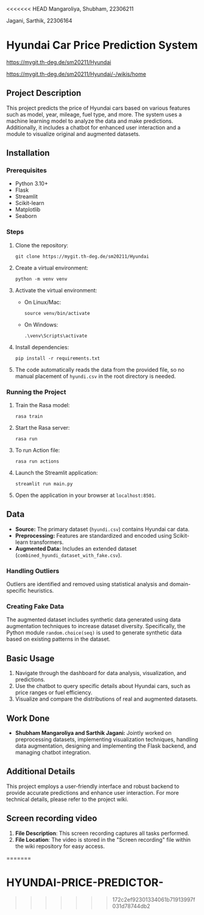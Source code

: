 <<<<<<< HEAD
Mangaroliya, Shubham, 22306211

Jagani, Sarthik, 22306164

# Hyundai Car Price Prediction System


https://mygit.th-deg.de/sm20211/Hyundai


https://mygit.th-deg.de/sm20211/Hyundai/-/wikis/home

## Project Description

This project predicts the price of Hyundai cars based on various features such as model, year, mileage, fuel type, and more. The system uses a machine learning model to analyze the data and make predictions. Additionally, it includes a chatbot for enhanced user interaction and a module to visualize original and augmented datasets.

## Installation

### Prerequisites

- Python 3.10+
- Flask
- Streamlit
- Scikit-learn
- Matplotlib
- Seaborn

### Steps

1. Clone the repository:
   ```
   git clone https://mygit.th-deg.de/sm20211/Hyundai
   ```

2. Create a virtual environment:
   ```
   python -m venv venv
   ```

3. Activate the virtual environment:
   - On Linux/Mac:
     ```
     source venv/bin/activate
     ```
   - On Windows:
     ```
     .\venv\Scripts\activate
     ```

4. Install dependencies:
   ```
   pip install -r requirements.txt
   ```

5. The code automatically reads the data from the provided file, so no manual placement of `hyundi.csv` in the root directory is needed.

### Running the Project

1. Train the Rasa model:
   ```
   rasa train
   ```

2. Start the Rasa server:
   ```
   rasa run
   ```

3. To run Action file:
   ```
   rasa run actions
   ```

4. Launch the Streamlit application:
   ```
   streamlit run main.py
   ```

5. Open the application in your browser at `localhost:8501`.

## Data

- **Source:** The primary dataset (`hyundi.csv`) contains Hyundai car data.
- **Preprocessing:** Features are standardized and encoded using Scikit-learn transformers.
- **Augmented Data:** Includes an extended dataset (`combined_hyundi_dataset_with_fake.csv`).

### Handling Outliers

Outliers are identified and removed using statistical analysis and domain-specific heuristics.

### Creating Fake Data

The augmented dataset includes synthetic data generated using data augmentation techniques to increase dataset diversity. Specifically, the Python module `random.choice(seq)` is used to generate synthetic data based on existing patterns in the dataset.

## Basic Usage

1. Navigate through the dashboard for data analysis, visualization, and predictions.
2. Use the chatbot to query specific details about Hyundai cars, such as price ranges or fuel efficiency.
3. Visualize and compare the distributions of real and augmented datasets.

## Work Done

- **Shubham Mangaroliya and Sarthik Jagani:** Jointly worked on preprocessing datasets, implementing visualization techniques, handling data augmentation, designing and implementing the Flask backend, and managing chatbot integration.

## Additional Details

This project employs a user-friendly interface and robust backend to provide accurate predictions and enhance user interaction. For more technical details, please refer to the project wiki.

## Screen recording video

1. **File Description**: This screen recording captures all tasks performed.  
2. **File Location**: The video is stored in the "Screen recording" file within the wiki repository for easy access.


=======
# HYUNDAI-PRICE-PREDICTOR-
>>>>>>> 172c2ef92301334061b71913997f031d78744db2
